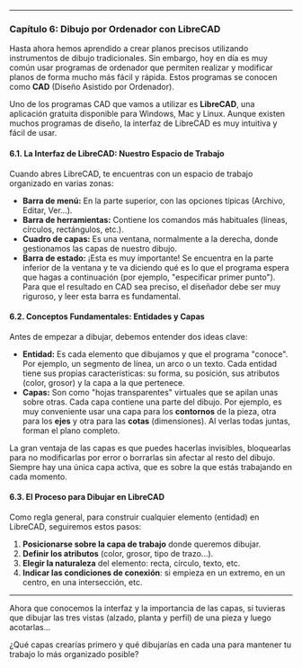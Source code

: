 ***

### **Capítulo 6: Dibujo por Ordenador con LibreCAD**

Hasta ahora hemos aprendido a crear planos precisos utilizando instrumentos de dibujo tradicionales. Sin embargo, hoy en día es muy común usar programas de ordenador que permiten realizar y modificar planos de forma mucho más fácil y rápida. Estos programas se conocen como **CAD** (Diseño Asistido por Ordenador).

Uno de los programas CAD que vamos a utilizar es **LibreCAD**, una aplicación gratuita disponible para Windows, Mac y Linux. Aunque existen muchos programas de diseño, la interfaz de LibreCAD es muy intuitiva y fácil de usar.

#### **6.1. La Interfaz de LibreCAD: Nuestro Espacio de Trabajo**

Cuando abres LibreCAD, te encuentras con un espacio de trabajo organizado en varias zonas:

*   **Barra de menú:** En la parte superior, con las opciones típicas (Archivo, Editar, Ver...).
*   **Barra de herramientas:** Contiene los comandos más habituales (líneas, círculos, rectángulos, etc.).
*   **Cuadro de capas:** Es una ventana, normalmente a la derecha, donde gestionamos las capas de nuestro dibujo.
*   **Barra de estado:** ¡Esta es muy importante! Se encuentra en la parte inferior de la ventana y te va diciendo qué es lo que el programa espera que hagas a continuación (por ejemplo, "especificar primer punto"). Para que el resultado en CAD sea preciso, el diseñador debe ser muy riguroso, y leer esta barra es fundamental.

#### **6.2. Conceptos Fundamentales: Entidades y Capas**

Antes de empezar a dibujar, debemos entender dos ideas clave:

*   **Entidad:** Es cada elemento que dibujamos y que el programa "conoce". Por ejemplo, un segmento de línea, un arco o un texto. Cada entidad tiene sus propias características: su forma, su posición, sus atributos (color, grosor) y la capa a la que pertenece.
*   **Capas:** Son como "hojas transparentes" virtuales que se apilan unas sobre otras. Cada capa contiene una parte del dibujo. Por ejemplo, es muy conveniente usar una capa para los **contornos** de la pieza, otra para los **ejes** y otra para las **cotas** (dimensiones). Al verlas todas juntas, forman el plano completo.

La gran ventaja de las capas es que puedes hacerlas invisibles, bloquearlas para no modificarlas por error o borrarlas sin afectar al resto del dibujo. Siempre hay una única capa activa, que es sobre la que estás trabajando en cada momento.

#### **6.3. El Proceso para Dibujar en LibreCAD**

Como regla general, para construir cualquier elemento (entidad) en LibreCAD, seguiremos estos pasos:

1.  **Posicionarse sobre la capa de trabajo** donde queremos dibujar.
2.  **Definir los atributos** (color, grosor, tipo de trazo...).
3.  **Elegir la naturaleza** del elemento: recta, círculo, texto, etc.
4.  **Indicar las condiciones de conexión**: si empieza en un extremo, en un centro, en una intersección, etc.

***

Ahora que conocemos la interfaz y la importancia de las capas, si tuvieras que dibujar las tres vistas (alzado, planta y perfil) de una pieza y luego acotarlas...

¿Qué capas crearías primero y qué dibujarías en cada una para mantener tu trabajo lo más organizado posible?